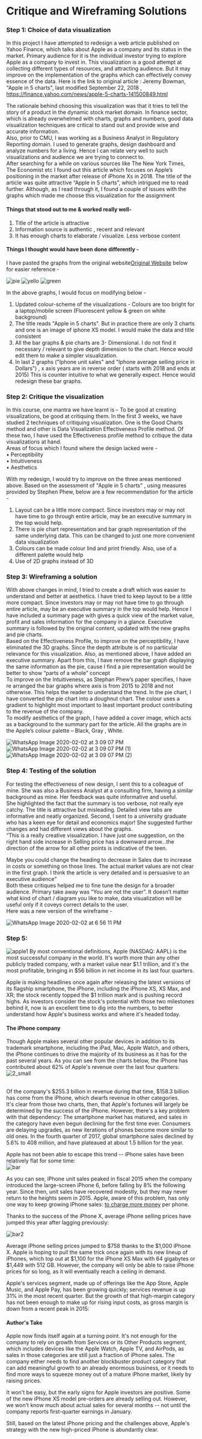# Critique and Wireframing Solutions

### Step 1: Choice of data visualization

In this project I have attempted to redesign a web article published on Yahoo Finance, which talks about Apple as a company and its status in the market. Primary audience for it is the individual investor trying to explore Apple as a company to invest in. This visualization is a good attempt at collecting different types of resources, and attracting audience. But it may improve on the implementation of the graphs which can effectively convey essence of the data.
Here is the link to original article : Jeremy Bowman, "Apple in 5 charts", last modified September 22, 2018 , https://finance.yahoo.com/news/apple-5-charts-141500849.html

The rationale behind choosing this visualization was that it tries to tell the story of a product in the dynamic stock market domain. In finance sector, which is already overwhelmed with charts, graphs and numbers, good data visualization techniques are critical to stand out and provide wise and accurate information. 
<br>Also, prior to CMU, I was working as a Business Analyst in Regulatory Reporting domain. I used to generate graphs, design dashboard and analyze numbers for a living. Hence I can relate very well to such visualizations and audience we are trying to connect to. 
<br> After searching for a while on various sources like The New York Times, The Economist etc I found out this article which focuses on Apple’s positioning in the market after release of iPhone Xs in 2018.  The title of the article was quite attractive “Apple in 5 charts”, which intrigued me to read further. Although, as I read through it, I found a couple of issues with the graphs which made me choose this visualization for the assignment

#### Things that stood out to me & worked really well- <br>
1) Title of the article is attractive<br>
2) Information source is authentic , recent and relevant<br>
3) It has enough charts to elaborate / visualize. Less verbose content<br>


#### Things I thought would have been done differently - <br>

I have pasted the graphs from the original website[Original Website](https://finance.yahoo.com/news/apple-5-charts-141500849.html) below for easier reference -







![pie](https://user-images.githubusercontent.com/59716372/73616817-255f0400-45e6-11ea-9e58-84fc5251a6f3.png)
![yello](https://user-images.githubusercontent.com/59716372/73616818-255f0400-45e6-11ea-92ef-d5a2533b9fc5.png)
![green](https://user-images.githubusercontent.com/59716372/73616816-24c66d80-45e6-11ea-9e13-077546ec158b.png)

In the above graphs, I would focus on modifying below - <br>
1) Updated colour-scheme of the visualizations - Colours are too bright for a laptop/mobile screen (Fluorescent yellow & green on white background)<br>
2) The title reads "Apple in 5 charts". But in practice there are only 3 charts and one is an image of iphone XS model. I would make the data and title consistent <br>
3) All the bar graphs & pie charts are 3- Dimensional. I do not find it necessary / relevant to give depth dimension to the chart. Hence would edit them to make a simpler visualization.<br>
4) In last 2 graphs ("Iphone unit sales" and  "Iphone average selling price in Dollars") , x axis years are in reverse order ( starts with 2018 and ends at 2015) This is counter intuitive to what we generally expect. Hence would redesign these bar graphs.


### Step 2: Critique the visualization

In this course, one mantra we have learnt is – To be good at creating visualizations, be good at critiquing them. In the first 3 weeks, we have studied 2 techniques of critiquing visualization. One is the Good Charts method and other is Data Visualization Effectiveness Profile method. 
Of these two, I have used the Effectiveness profile method to critique the data visualizations at hand.<br>
Areas of focus which I found where the design lacked were -<br>
•	Perceptibility <br>
•	Intuitiveness <br>
•	Aesthetics <br>

With my redesign, I would try to improve on the three areas mentioned above. Based on the assessment of "Apple in 5 charts" , using measures provided by Stephen Phew,  below are a few recommendation for the article - <br>

1) Layout can be a little more compact. Since investors may or may not have time to go through entire article, may be an executive summary in the top would help.  <br>
2) There is pie chart representation and bar graph representation of the same underlying data. This can be changed to just one more convenient data visualization <br>
3) Colours can be made colour lind and print friendly. Also, use of a different palette would help<br>
4) Use of 2D graphs instead of 3D


### Step 3: Wireframing a solution

With above changes in mind, I tried to create a draft which was easier to understand and better at aesthetics. I have tried to keep layout to be a little more compact. Since investors may or may not have time to go through entire article, may be an executive summary in the top would help. Hence I have included a summary page with gives a quick view of the market value, profit and sales information for the company in a glance. Executive summary is followed by the original content, updated with the new graphs and pie charts. 
<br>Based on the Effectiveness Profile, to improve on the perceptibility, I have eliminated the 3D graphs. Since the depth attribute is of no particular relevance for this visualization. Also, as mentioned above, I have added an executive summary. Apart from this, I have remove the bar graph displaying the same information as the pie, cause I find a pie representation would be better to show “parts of a whole” concept<br>To improve on the Intuitiveness, as Stephan Phew’s paper specifies,  I have re arranged the bar graphs where axis is from 2015 to 2018 and not otherwise. This helps the reader to understand the trend. In the pie chart, I have converted the pie chart into a doughnut chart. The colour uses a gradient to highlight most important to least important product contributing to the revenue of the company.
<br>To modify aesthetics of the graph, I have added a cover image, which acts as a background to the summary part for the article. All the graphs are in the Apple’s colour palette – Black, Gray , White. 

  
  
![WhatsApp Image 2020-02-02 at 3 09 07 PM](https://user-images.githubusercontent.com/59716372/73617274-e1223280-45ea-11ea-994b-cfc0e045d2f7.jpeg)
![WhatsApp Image 2020-02-02 at 3 09 07 PM (1)](https://user-images.githubusercontent.com/59716372/73617275-e1223280-45ea-11ea-8daa-5eecc7ba8a4f.jpeg)
![WhatsApp Image 2020-02-02 at 3 09 07 PM (2)](https://user-images.githubusercontent.com/59716372/73617273-e1223280-45ea-11ea-99e5-332b1a9f3c50.jpeg)




### Step 4: Testing of the solution 
For testing the effectiveness of new design, I sent this to a colleague of mine. She was also a Business Analyst at a consulting firm, having a similar background as mine. Her feedback was quite informative and useful.
<br>She highlighted the fact that the summary is too verbose, not really eye catchy. The title is attractive but misleading. Detailed view tabs are informative and neatly organized. 
Second, I sent to a university graduate who has a keen eye for detail and economics major! She suggested further changes and had different views about the graphs. <br> 
“This is a really creative visualization. I have just one suggestion, on the right hand side increase in Selling price has a downward arrow...the direction of the arrow for all other points is indicative of the teen. 

Maybe you could change the heading to decrease in Sales due to increase in costs or something on those lines. The actual market values are not clear in the first graph. I think the article is very detailed and is persuasive to an executive audience”
<br> Both these critiques helped me to fine tune the design for a broader audience. Primary take away was “You are not the user”. It doesn’t matter what kind of chart / diagram you like to make, data visualization will be useful only if it coveys correct details to the user. <br>
Here was a new version of the wireframe -

![WhatsApp Image 2020-02-02 at 6 56 11 PM](https://user-images.githubusercontent.com/59716372/73617548-ef258280-45ed-11ea-9f2b-2d59348a49bc.jpeg)

### Step 5: 


![apple1](https://user-images.githubusercontent.com/59716372/73619089-b25f8880-45f9-11ea-9a9e-d7abe5dc76cf.png)
By most conventional definitions, Apple (NASDAQ: AAPL) is the most successful company in the world. It's worth more than any other publicly traded company, with a market value near $1.1 trillion, and it's the most profitable, bringing in $56 billion in net income in its last four quarters.<br>

Apple is making headlines once again after releasing the latest versions of its flagship smartphone, the iPhone, including the iPhone XS, XS Max, and XR; the stock recently topped the $1 trillion mark and is pushing record highs. As investors consider the stock's potential with those two milestones behind it, now is an excellent time to dig into the numbers, to better understand how Apple's business works and where it's headed today.<br>

#### The iPhone company
Though Apple makes several other popular devices in addition to its trademark smartphone, including the iPad, Mac, Apple Watch, and others, the iPhone continues to drive the majority of its business as it has for the past several years. As you can see from the charts below, the iPhone has contributed about 62% of Apple's revenue over the last four quarters:
![2_small](https://user-images.githubusercontent.com/59716372/73624739-fcebff80-460f-11ea-8150-71f92b78b7fa.png)

<br>Of the company's $255.3 billion in revenue during that time, $158.3 billion has come from the iPhone, which dwarfs revenue in other categories.<br>
It's clear from those two charts, then, that Apple's fortunes will largely be determined by the success of the iPhone. However, there's a key problem with that dependency: The smartphone market has matured, and sales in the category have even begun declining for the first time ever. Consumers are delaying upgrades, as new iterations of phones become more similar to old ones. In the fourth quarter of 2017, global smartphone sales declined by 5.6% to 408 million, and have plateaued at about 1.5 billion for the year.<br>

Apple has not been able to escape this trend -- iPhone sales have been relatively flat for some time:<br>
![bar](https://user-images.githubusercontent.com/59716372/73624738-fc536900-460f-11ea-8387-efc589fb08a5.png)


As you can see, iPhone unit sales peaked in fiscal 2015 when the company introduced the large-screen iPhone 6, before falling by 8% the following year. Since then, unit sales have recovered modestly, but they may never return to the heights seem in 2015. Apple, aware of this problem, has only one way to keep growing iPhone sales: [to charge more money](https://www.fool.com/investing/2018/09/13/apple-has-quickly-raised-the-entry-price-for-the-i.aspx?&utm_campaign=article&utm_medium=feed&referring_guid=52f68a30-9f6e-43b3-bae1-4f322a1e4247&utm_source=yahoo-host) per phone. <br>

Thanks to the success of the iPhone X, average iPhone selling prices have jumped this year after lagging previously:

![bar2](https://user-images.githubusercontent.com/59716372/73619809-d375a880-45fc-11ea-90b2-831425728b3b.png)<br>

Average iPhone selling prices jumped to $758 thanks to the $1,000 iPhone X. Apple is hoping to pull the same trick once again with its new lineup of iPhones, which top out at $1,100 for the iPhone XS Max with 64 gigabytes or $1,449 with 512 GB. However, the company will only be able to raise iPhone prices for so long, as it will eventually reach a ceiling in demand.<br>

Apple's services segment, made up of offerings like the App Store, Apple Music, and Apple Pay, has been growing quickly; services revenue is up 31% in the most recent quarter. But the growth of that high-margin category has not been enough to make up for rising input costs, as gross margin is down from a recent peak in 2015:<br>

#### Author's Take
Apple now finds itself again at a turning point. It's not enough for the company to rely on growth from Services or its Other Products segment, which includes devices like the Apple Watch, Apple TV, and AirPods, as sales in those categories are still just a fraction of iPhone sales. The company either needs to find another blockbuster product category that can add meaningful growth to an already enormous business, or it needs to find more ways to squeeze money out of a mature iPhone market, likely by raising prices.<br>

It won't be easy, but the early signs for Apple investors are positive. Some of the new iPhone XS model pre-orders are already selling out. However, we won't know much about actual sales for several months -- not until the company reports first-quarter earnings in January.<br>

Still, based on the latest iPhone pricing and the challenges above, Apple's strategy with the new high-priced iPhone is abundantly clear.





